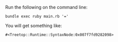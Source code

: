 Run the following on the command line:

    bundle exec ruby main.rb '='

You will get something like:

    #<Treetop::Runtime::SyntaxNode:0x007f7fd9282098>


